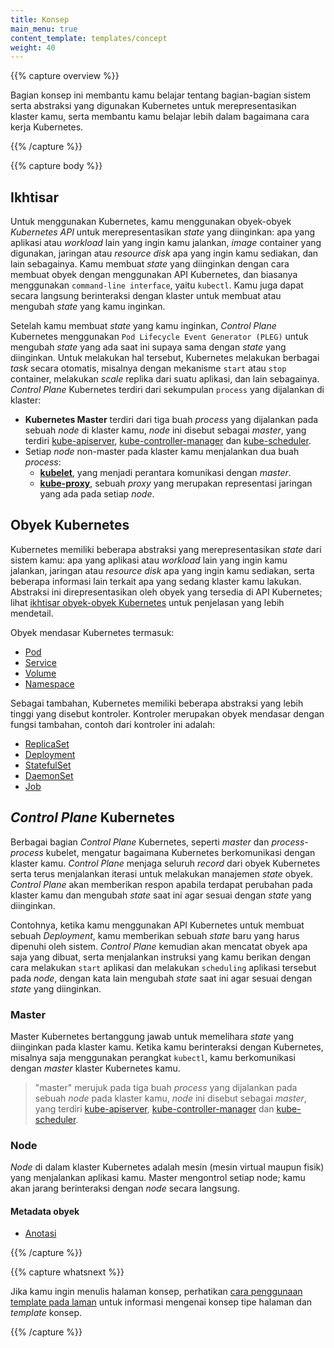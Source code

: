 ```yaml
---
title: Konsep
main_menu: true
content_template: templates/concept
weight: 40
---
```


{{% capture overview %}}

Bagian konsep ini membantu kamu belajar tentang bagian-bagian sistem serta abstraksi
yang digunakan Kubernetes untuk merepresentasikan klaster kamu, serta membantu
kamu belajar lebih dalam bagaimana cara kerja Kubernetes.

{{% /capture %}}

{{% capture body %}}

## Ikhtisar

Untuk menggunakan Kubernetes, kamu menggunakan obyek-obyek *Kubernetes API* untuk merepresentasikan
*state* yang diinginkan: apa yang aplikasi atau *workload* lain yang ingin kamu
jalankan, *image* container yang digunakan, jaringan atau *resource disk* apa yang ingin
kamu sediakan, dan lain sebagainya. Kamu membuat *state* yang diinginkan dengan cara membuat
obyek dengan menggunakan API Kubernetes, dan biasanya menggunakan `command-line interface`, yaitu `kubectl`.
Kamu juga dapat secara langsung berinteraksi dengan klaster untuk membuat atau mengubah
*state* yang kamu inginkan.

Setelah kamu membuat *state* yang kamu inginkan, *Control Plane* Kubernetes
menggunakan `Pod Lifecycle Event Generator (PLEG)` untuk mengubah
*state* yang ada saat ini supaya sama dengan *state* yang diinginkan.
Untuk melakukan hal tersebut, Kubernetes melakukan berbagai *task* secara otomatis,
misalnya dengan mekanisme `start` atau `stop` container, melakukan *scale* replika dari
suatu aplikasi, dan lain sebagainya. *Control Plane* Kubernetes terdiri dari sekumpulan
`process` yang dijalankan di klaster:

* **Kubernetes Master** terdiri dari tiga buah *process* yang dijalankan pada sebuah *node* di klaster kamu, *node* ini disebut sebagai *master*, yang terdiri [kube-apiserver](/docs/admin/kube-apiserver/), [kube-controller-manager](/docs/admin/kube-controller-manager/) dan [kube-scheduler](/docs/admin/kube-scheduler/).
* Setiap *node* non-master pada klaster kamu menjalankan dua buah *process*:
  * **[kubelet](/docs/admin/kubelet/)**, yang menjadi perantara komunikasi dengan *master*.
  * **[kube-proxy](/docs/admin/kube-proxy/)**, sebuah *proxy* yang merupakan representasi jaringan yang ada pada setiap *node*.

## Obyek Kubernetes

Kubernetes memiliki beberapa abstraksi yang merepresentasikan *state* dari sistem kamu:
apa yang aplikasi atau *workload* lain yang ingin kamu jalankan, jaringan atau *resource disk* apa yang ingin
kamu sediakan, serta beberapa informasi lain terkait apa yang sedang klaster kamu lakukan.
Abstraksi ini direpresentasikan oleh obyek yang tersedia di API Kubernetes;
lihat [ikhtisar obyek-obyek Kubernetes](/docs/concepts/abstractions/overview/)
untuk penjelasan yang lebih mendetail.

Obyek mendasar Kubernetes termasuk:

* [Pod](/docs/concepts/workloads/pods/pod-overview/)
* [Service](/docs/concepts/services-networking/service/)
* [Volume](/docs/concepts/storage/volumes/)
* [Namespace](/docs/concepts/overview/working-with-objects/namespaces/)

Sebagai tambahan, Kubernetes memiliki beberapa abstraksi yang lebih tinggi yang disebut kontroler.
Kontroler merupakan obyek mendasar dengan fungsi tambahan, contoh dari kontroler ini adalah:

* [ReplicaSet](/docs/concepts/workloads/controllers/replicaset/)
* [Deployment](/docs/concepts/workloads/controllers/deployment/)
* [StatefulSet](/docs/concepts/workloads/controllers/statefulset/)
* [DaemonSet](/docs/concepts/workloads/controllers/daemonset/)
* [Job](/docs/concepts/workloads/controllers/jobs-run-to-completion/)

## *Control Plane* Kubernetes

Berbagai bagian *Control Plane* Kubernetes, seperti *master* dan *process-process* kubelet,
mengatur bagaimana Kubernetes berkomunikasi dengan klaster kamu. *Control Plane*
menjaga seluruh *record* dari obyek Kubernetes serta terus menjalankan
iterasi untuk melakukan manajemen *state* obyek. *Control Plane* akan memberikan respon
apabila terdapat perubahan pada klaster kamu dan mengubah *state* saat ini agar sesuai
dengan *state* yang diinginkan.

Contohnya, ketika kamu menggunakan API Kubernetes untuk membuat sebuah *Deployment*,
kamu memberikan sebuah *state* baru yang harus dipenuhi oleh sistem. *Control Plane*
kemudian akan mencatat obyek apa saja yang dibuat, serta menjalankan instruksi yang kamu berikan
dengan cara melakukan `start` aplikasi dan melakukan `scheduling` aplikasi tersebut
pada *node*, dengan kata lain mengubah *state* saat ini agar sesuai dengan *state* yang diinginkan.

### Master

Master Kubernetes bertanggung jawab untuk memelihara *state* yang diinginkan pada klaster kamu.
Ketika kamu berinteraksi dengan Kubernetes, misalnya saja menggunakan perangkat `kubectl`,
kamu berkomunikasi dengan *master* klaster Kubernetes kamu.

> "master" merujuk pada tiga buah *process* yang dijalankan pada sebuah *node* pada klaster kamu, *node* ini disebut sebagai *master*, yang terdiri [kube-apiserver](/docs/admin/kube-apiserver/), [kube-controller-manager](/docs/admin/kube-controller-manager/) dan [kube-scheduler](/docs/admin/kube-scheduler/).

### Node

*Node* di dalam klaster Kubernetes adalah mesin (mesin virtual maupun fisik) yang
menjalankan aplikasi kamu. Master mengontrol setiap node; kamu akan jarang berinteraksi
dengan *node* secara langsung.

#### Metadata obyek


* [Anotasi](/docs/concepts/overview/working-with-objects/annotations/)

{{% /capture %}}

{{% capture whatsnext %}}

Jika kamu ingin menulis halaman konsep, perhatikan
[cara penggunaan template pada laman](/docs/home/contribute/page-templates/)
untuk informasi mengenai konsep tipe halaman dan *template* konsep.

{{% /capture %}}
